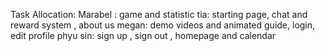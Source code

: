 Task Allocation:
Marabel : game and statistic
tia: starting page, chat and reward system , about us
megan: demo videos and animated guide, login, edit profile
phyu sin: sign up , sign out , homepage and calendar